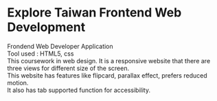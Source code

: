 # Explore Taiwan Frontend Web Development

Frondend Web Developer Application     
Tool used : HTML5, css    
This coursework in web design. It is a responsive website that there are three views for different size of the screen.    
This website has features like flipcard, parallax effect, prefers reduced motion.     
It also has tab supported function for accessibility. 